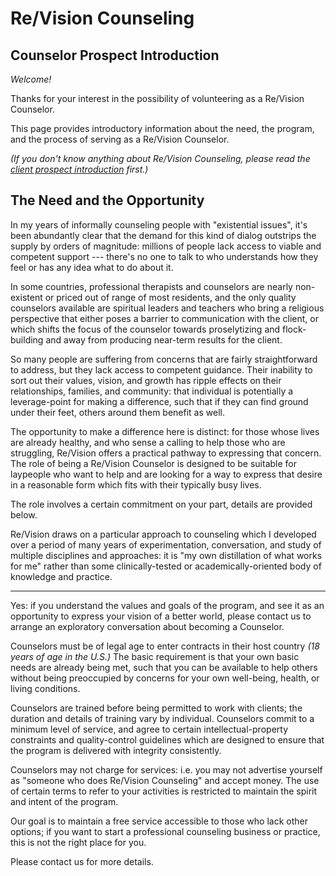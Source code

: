 # Re/Vision Counseling
## Counselor Prospect Introduction

*Welcome!*

Thanks for your interest in the possibility of volunteering as a Re/Vision Counselor.

This page provides introductory information about the need, the program, and the process of serving as a Re/Vision Counselor.

*(If you don't know anything about Re/Vision Counseling, please read the [client prospect introduction](revision-counseling-client-intro.md) first.)*

## The Need and the Opportunity

In my years of informally counseling people with "existential issues", it's been abundantly clear that the demand for this kind of dialog outstrips the supply by orders of magnitude: millions of people lack access to viable and competent support --- there's no one to talk to who understands how they feel or has any idea what to do about it.

In some countries, professional therapists and counselors are nearly non-existent or priced out of range of most residents, and the only quality counselors available are spiritual leaders and teachers who bring a religious perspective that either poses a barrier to communication with the client, or which shifts the focus of the counselor towards proselytizing and flock-building and away from producing near-term results for the client.

So many people are suffering from concerns that are fairly straightforward to address, but they lack access to competent guidance.  Their inability to sort out their values, vision, and growth has ripple effects on their relationships, families, and community: that individual is potentially a leverage-point for making a difference, such that if they can find ground under their feet, others around them benefit as well.

The opportunity to make a difference here is distinct: for those whose lives are already healthy, and who sense a calling to help those who are struggling, Re/Vision offers a practical pathway to expressing that concern.  The role of being a Re/Vision Counselor is designed to be suitable for laypeople who want to help and are looking for a way to express that desire in a reasonable form which fits with their typically busy lives.

The role involves a certain commitment on your part, details are provided below.

Re/Vision draws on a particular approach to counseling which I developed over a period of many years of experimentation, conversation, and study of multiple disciplines and approaches: it is "my own distillation of what works for me" rather than some clinically-tested or academically-oriented body of knowledge and practice.



--------

Yes: if you understand the values and goals of the program, and see it as an opportunity to express your vision of a better world, please contact us to arrange an exploratory conversation about becoming a Counselor.

Counselors must be of legal age to enter contracts in their host country *(18 years of age in the U.S.)*  The basic requirement is that your own basic needs are already being met, such that you can be available to help others without being preoccupied by concerns for your own well-being, health, or living conditions.

Counselors are trained before being permitted to work with clients; the duration and details of training vary by individual.  Counselors commit to a minimum level of service, and agree to certain intellectual-property constraints and quality-control guidelines which are designed to ensure that the program is delivered with integrity consistently. 

Counselors may not charge for services: i.e. you may not advertise yourself as "someone who does Re/Vision Counseling" and accept money.  The use of certain terms to refer to your activities is restricted to maintain the spirit and intent of the program.  

Our goal is to maintain a free service accessible to those who lack other options; if you want to start a professional counseling business or practice, this is not the right place for you.

Please contact us for more details.



